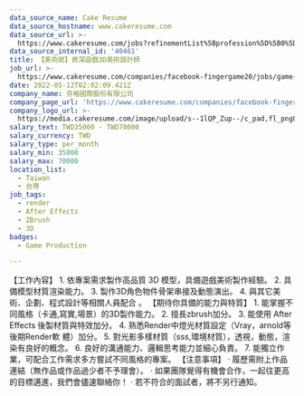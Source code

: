 ```yaml
---
data_source_name: Cake Resume
data_source_hostname: www.cakeresume.com
data_source_url: >-
  https://www.cakeresume.com/jobs?refinementList%5Bprofession%5D%5B0%5D=game-production&range%5Bsalary_range%5D%5Bmin%5D=100000
data_source_internal_id: '40461'
title: 【美術部】資深遊戲3D美術設計師
job_url: >-
  https://www.cakeresume.com/companies/facebook-fingergame20/jobs/game-3d-artist-art-department
date: 2022-05-12T02:02:09.421Z
company_name: 芬格國際股份有限公司
company_page_url: 'https://www.cakeresume.com/companies/facebook-fingergame20'
company_logo_url: >-
  https://media.cakeresume.com/image/upload/s--1lQP_Zup--/c_pad,fl_png8,h_200,w_200/v1636359796/syoqurpvqalunvk7rknc.png
salary_text: TWD35000 - TWD70000
salary_currency: TWD
salary_type: per_month
salary_min: 35000
salary_max: 70000
location_list:
  - Taiwan
  - 台灣
job_tags:
  - render
  - After Effects
  - ZBrush
  - 3D
badges:
  - Game Production

---
```


【工作內容】 1. 依專案需求製作高品質 3D 模型，具備遊戲美術製作經驗。 2. 具備模型材質渲染能力。 3. 製作3D角色物件骨架串接及動態演出。 4. 與其它美術、企劃、程式設計等相關人員配合 。 【期待你具備的能力與特質】 1. 能掌握不同風格（卡通,寫實,場景）的3D製作能力。 2. 擅長zbrush加分。 3. 能使用 After Effects 後製材質與特效加分。 4. 熟悉Render中燈光材質設定（Vray，arnold等後期Render軟 體）加分。 5. 對光影多樣材質（sss,環境材質），透視，動態，渲染有良好的概念。 6. 良好的溝通能力、邏輯思考能力並細心負責。 7. 能獨立作業，可配合工作需求多方嘗試不同風格的專案。 【注意事項】 · 履歷需附上作品連結（無作品或作品過少者不予理會）。 · 如果團隊覺得有機會合作，一起往更高的目標邁進，我們會儘速聯絡你！ · 若不符合的面試者，將不另行通知。